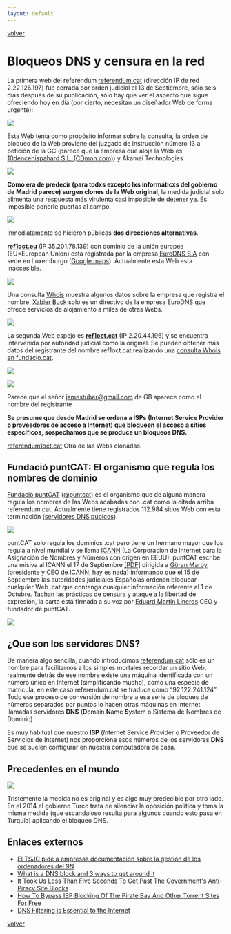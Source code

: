 ```yaml
---
layout: default
---
```


[volver](./)

# Bloqueos DNS y censura en la red

La primera web del referéndum [referendum.cat](http://referendum.cat/) (dirección IP de red 2.22.126.197) fue cerrada por orden judicial el 13 de Septiembre, sólo seis días después de su publicación, sólo hay que ver el aspecto que sigue ofreciendo hoy en día (por cierto, necesitan un diseñador Web de forma urgente):

![](images/referendum_cat_blocked.png)

Esta Web tenía como propósito informar sobre la consulta, la orden de bloqueo de la Web proviene del juzgado de instrucción número 13 a petición de la GC (parece que la empresa que aloja la Web es [10dencehispahard S.L. (CDmon.com)](https://www.cdmon.com/es/)) y Akamai Technologies.

![](images/referendum_cat_whois.PNG)

**Como era de predecir (para todxs excepto lxs informáticxs del gobierno de Madrid parece) surgen clones de la Web original**, la medida judicial solo alimenta una respuesta más virulenta casi imposible de detener ya. Es imposible ponerle puertas al campo. 

![](images/tweets_gobern_nueva_ref1oct_cat.PNG)

Inmediatamente se hicieron  públicas **dos direcciones alternativas**.

**[ref1oct.eu](https://www.ref1oct.eu/)**  (IP 35.201.78.139) con dominio de la unión europea (EU=European Union) esta registrada por la empresa [EuroDNS S.A](https://www.eurodns.com/) con sede en Luxemburgo ([Google maps](https://goo.gl/maps/kKnoa9WJq4R2)). Actualmente esta Web esta inaccesible.  	 

![](images/ref1oct_eu_404.png)

Una consulta [Whois](https://whois.net/) muestra algunos datos sobre la empresa que registra el nombre, [Xabier Buck](https://www.linkedin.com/in/xavierbuck/) solo es un directivo de la empresa EuroDNS que ofrece servicios de alojamiento a miles de otras Webs.  

![](images/eurodns_whois.png)

La segunda Web espejo es **[ref1oct.cat](https://www.ref1oct.cat/)** (IP 2.20.44.196) y se encuentra intervenida por autoridad judicial como la original. Se pueden obtener más datos del registrante del nombre ref1oct.cat realizando una [consulta Whois en fundacio.cat](http://fundacio.cat/es/whois).

![](images/ref1oct_cat_whois.PNG)

![](images/jamestuber_domains.PNG)

Parece que el señor jamestuber@gmail.com de GB aparece como el nombre del registrante 


**Se presume que desde Madrid se ordena a ISPs (Internet Service Provider o proveedores de acceso a Internet) que bloqueen el acceso a sitios específicos, sospechamos que se produce un bloqueos DNS.**

[referendum1oct.cat](http://referendum1oct.cat/) Otra de las Webs clonadas.
 

## Fundació puntCAT: El organismo que regula los nombres de dominio

[Fundació puntCAT](http://fundacio.cat/) ([@puntcat](https://twitter.com/puntcat)) es el organismo que de alguna manera regula los nombres de las Webs acabadas con .cat como la citada arriba referendum.cat. Actualmente tiene registrados 112.984 sitios Web con esta terminación ([servidores DNS púbicos](http://servidordenoms.cat/)). 

![](images/fundacion_puntcat_web.png)

puntCAT solo regula los dominios .cat pero tiene un hermano mayor que los regula a nivel mundial y se llama [ICANN](https://www.icann.org/es) (La Corporación de Internet para la Asignación de Nombres y Números con origen en EEUU). puntCAT escribe una misiva al ICANN el 17 de Septiembre [[PDF]](https://www.icann.org/en/system/files/correspondence/lineros-to-marby-17sep17-en.pdf) dirigida a [Göran Marby](https://www.icann.org/profiles/goran-marby) (presidente y CEO de ICANN, hay es nada) informando que el 15 de Septiembre las autoridades judiciales Españolas ordenan bloquear cualquier Web .cat que contenga cualquier información referente al 1 de Octubre. Tachan las prácticas de censura y ataque a la libertad de expresión, la carta está firmada a su vez por [Eduard Martin Lineros](http://fundacio.cat/es/noticias/eduard-martin-lineros-nuevo-director-general-de-la-fundacio-puntcat) CEO y fundador de puntCAT.

![](images/lineros-to-marby-17sep17-en-page-001.jpg)

## ¿Que son los servidores DNS?

De manera algo sencilla, cuando introducimos [referendum.cat](http://referendum.cat/) sólo es un nombre para facilitarnos a los simples mortales recordar un sitio Web, realmente detrás de ese nombre existe una máquina identificada con un número único en Internet (simplificando mucho), como una especie de matricula, en este caso referendum.cat se traduce como “92.122.241.124” Todo ese proceso de conversión de nombre a esa serie de bloques de números separados por puntos lo hacen otras máquinas en Internet llamadas servidores **DNS** (**D**omain **N**ame **S**ystem o Sistema de Nombres de Dominio).

Es muy habitual que nuestro **ISP** (*I*nternet *S*ervice *P*rovider o Proveedor de Servicios de Internet) nos proporcione esos números de los servidores **DNS** que se suelen configurar en nuestra computadora de casa.

## Precedentes en el mundo

![](images/turkey_dns_google.png)

Tristemente la medida no es original y es algo muy predecible por otro lado. En el 2014 el gobierno Turco trata de silenciar la oposición política y toma la misma medida (que escandaloso resulta para algunos cuando esto pasa en Turquía) aplicando el bloqueo DNS.


## Enlaces externos

* [El TSJC pide a empresas documentación sobre la gestión de los ordenadores del 9N](http://www.catalunyapress.es/texto-diario/mostrar/371930/tsjc-pide-empresas-documentacion-sobre-gestion-ordenadores-9n)
* [What is a DNS block and 3 ways to get around it](http://blogjunkie.net/2011/06/get-around-dns-block-filter/)
* [It Took Us Less Than Five Seconds To Get Past The Government's Anti-Piracy Site Blocks](https://www.gizmodo.com.au/2017/02/it-took-us-less-than-five-seconds-to-get-past-the-governments-anti-piracy-site-blocks/)
* [How To Bypass ISP Blocking Of The Pirate Bay And Other Torrent Sites For Free](https://www.lifehacker.com.au/2016/12/how-to-bypass-isp-blocking-of-the-pirate-bay-and-other-torrent-sites-for-free/)
* [DNS Filtering is Essential to the Internet](http://hightechforum.org/dns-filtering-is-essential-to-the-internet/)




[volver](./)